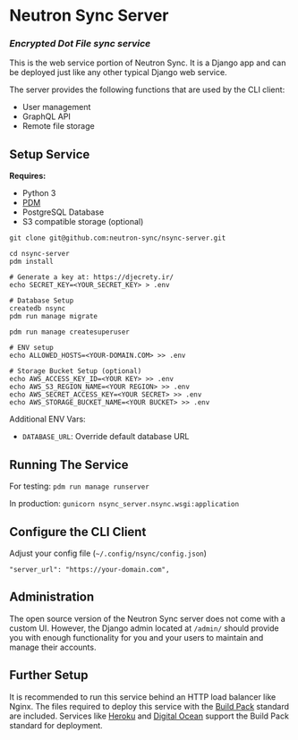 # Neutron Sync Server

### *Encrypted Dot File sync service*

This is the web service portion of Neutron Sync. It is a Django app and can be deployed just like any other typical Django web service.

The server provides the following functions that are used by the CLI client:

- User management
- GraphQL API
- Remote file storage

## Setup Service

**Requires:**

- Python 3
- [PDM](https://pdm.fming.dev/)
- PostgreSQL Database
- S3 compatible storage (optional)

```
git clone git@github.com:neutron-sync/nsync-server.git

cd nsync-server
pdm install

# Generate a key at: https://djecrety.ir/
echo SECRET_KEY=<YOUR_SECRET_KEY> > .env

# Database Setup
createdb nsync
pdm run manage migrate

pdm run manage createsuperuser

# ENV setup
echo ALLOWED_HOSTS=<YOUR-DOMAIN.COM> >> .env

# Storage Bucket Setup (optional)
echo AWS_ACCESS_KEY_ID=<YOUR KEY> >> .env
echo AWS_S3_REGION_NAME=<YOUR REGION> >> .env
echo AWS_SECRET_ACCESS_KEY=<YOUR SECRET> >> .env
echo AWS_STORAGE_BUCKET_NAME=<YOUR BUCKET> >> .env
```

Additional ENV Vars:

- `DATABASE_URL`: Override default database URL

## Running The Service

For testing: `pdm run manage runserver`

In production: `gunicorn nsync_server.nsync.wsgi:application`

## Configure the CLI Client

Adjust your config file (`~/.config/nsync/config.json`)

`"server_url": "https://your-domain.com",`

## Administration

The open source version of the Neutron Sync server does not come with a custom UI. However, the Django admin located at `/admin/` should provide you with enough functionality for you and your users to maintain and manage their accounts.

## Further Setup

It is recommended to run this service behind an HTTP load balancer like Nginx. The files required to deploy this service with the [Build Pack](https://buildpacks.io/) standard are included. Services like [Heroku](https://www.heroku.com/) and [Digital Ocean](https://www.digitalocean.com/) support the Build Pack standard for deployment.
